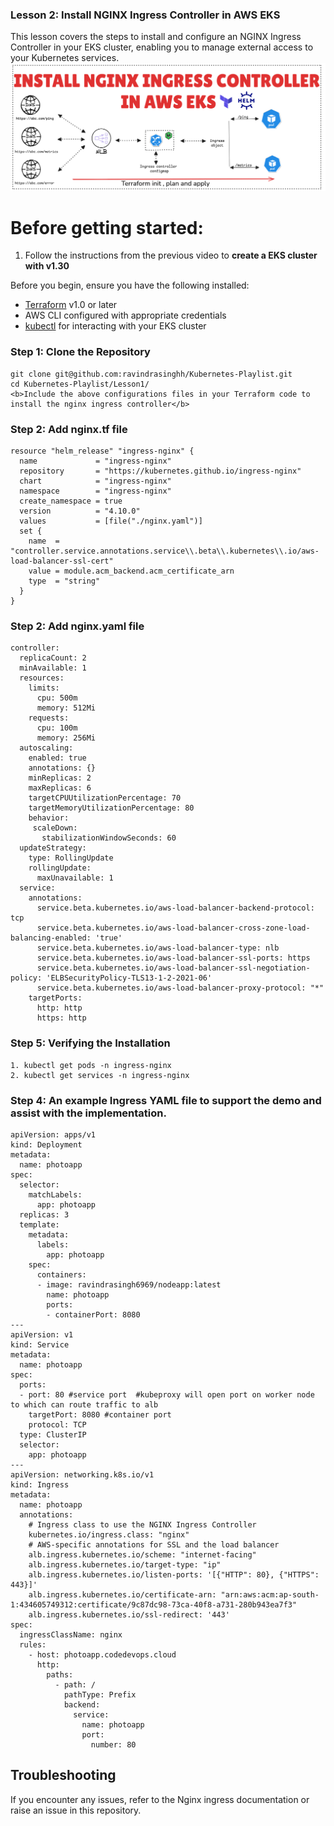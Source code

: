 ### Lesson 2: Install NGINX Ingress Controller in AWS EKS

This lesson covers the steps to install and configure an NGINX Ingress Controller in your EKS cluster, enabling you to manage external access to your Kubernetes services.
![NGINX](NGINX.png)

# Before getting started:
1. Follow the instructions from the previous video to <b>create a EKS cluster with v1.30</b>

Before you begin, ensure you have the following installed:

- [Terraform](https://www.terraform.io/downloads.html) v1.0 or later
- AWS CLI configured with appropriate credentials
- [kubectl](https://kubernetes.io/docs/tasks/tools/) for interacting with your EKS cluster

### Step 1: Clone the Repository

```
git clone git@github.com:ravindrasinghh/Kubernetes-Playlist.git
cd Kubernetes-Playlist/Lesson1/
<b>Include the above configurations files in your Terraform code to install the nginx ingress controller</b>
```

### Step 2: Add nginx.tf file 
```
resource "helm_release" "ingress-nginx" {
  name             = "ingress-nginx"
  repository       = "https://kubernetes.github.io/ingress-nginx"
  chart            = "ingress-nginx"
  namespace        = "ingress-nginx"
  create_namespace = true
  version          = "4.10.0"
  values           = [file("./nginx.yaml")]
  set {
    name  = "controller.service.annotations.service\\.beta\\.kubernetes\\.io/aws-load-balancer-ssl-cert"
    value = module.acm_backend.acm_certificate_arn
    type  = "string"
  }
}
```
### Step 2: Add nginx.yaml file 
```
controller:
  replicaCount: 2
  minAvailable: 1
  resources:
    limits:
      cpu: 500m
      memory: 512Mi
    requests:
      cpu: 100m
      memory: 256Mi
  autoscaling:
    enabled: true
    annotations: {}
    minReplicas: 2
    maxReplicas: 6
    targetCPUUtilizationPercentage: 70
    targetMemoryUtilizationPercentage: 80
    behavior:
     scaleDown:
       stabilizationWindowSeconds: 60
  updateStrategy:
    type: RollingUpdate
    rollingUpdate:
      maxUnavailable: 1
  service:
    annotations:
      service.beta.kubernetes.io/aws-load-balancer-backend-protocol: tcp
      service.beta.kubernetes.io/aws-load-balancer-cross-zone-load-balancing-enabled: 'true'
      service.beta.kubernetes.io/aws-load-balancer-type: nlb
      service.beta.kubernetes.io/aws-load-balancer-ssl-ports: https
      service.beta.kubernetes.io/aws-load-balancer-ssl-negotiation-policy: 'ELBSecurityPolicy-TLS13-1-2-2021-06'
      service.beta.kubernetes.io/aws-load-balancer-proxy-protocol: "*"
    targetPorts:
      http: http
      https: http
```
### Step 5: Verifying the Installation
```
1. kubectl get pods -n ingress-nginx
2. kubectl get services -n ingress-nginx
```
### Step 4: An example Ingress YAML file to support the demo and assist with the implementation.
```
apiVersion: apps/v1
kind: Deployment
metadata:
  name: photoapp
spec:
  selector:
    matchLabels:
      app: photoapp
  replicas: 3
  template:
    metadata:
      labels:
        app: photoapp
    spec:
      containers:
      - image: ravindrasingh6969/nodeapp:latest
        name: photoapp
        ports:
        - containerPort: 8080
---
apiVersion: v1
kind: Service
metadata:
  name: photoapp
spec:
  ports:
  - port: 80 #service port  #kubeproxy will open port on worker node to which can route traffic to alb
    targetPort: 8080 #container port
    protocol: TCP
  type: ClusterIP
  selector:
    app: photoapp
---
apiVersion: networking.k8s.io/v1
kind: Ingress
metadata:
  name: photoapp
  annotations:
    # Ingress class to use the NGINX Ingress Controller
    kubernetes.io/ingress.class: "nginx"
    # AWS-specific annotations for SSL and the load balancer
    alb.ingress.kubernetes.io/scheme: "internet-facing"
    alb.ingress.kubernetes.io/target-type: "ip"
    alb.ingress.kubernetes.io/listen-ports: '[{"HTTP": 80}, {"HTTPS": 443}]'
    alb.ingress.kubernetes.io/certificate-arn: "arn:aws:acm:ap-south-1:434605749312:certificate/9c87dc98-73ca-40f8-a731-280b943ea7f3"
    alb.ingress.kubernetes.io/ssl-redirect: '443'
spec:
  ingressClassName: nginx
  rules:
    - host: photoapp.codedevops.cloud
      http:
        paths:
          - path: /
            pathType: Prefix
            backend:
              service:
                name: photoapp
                port:
                  number: 80
```
## Troubleshooting
If you encounter any issues, refer to the Nginx ingress documentation or raise an issue in this repository.
